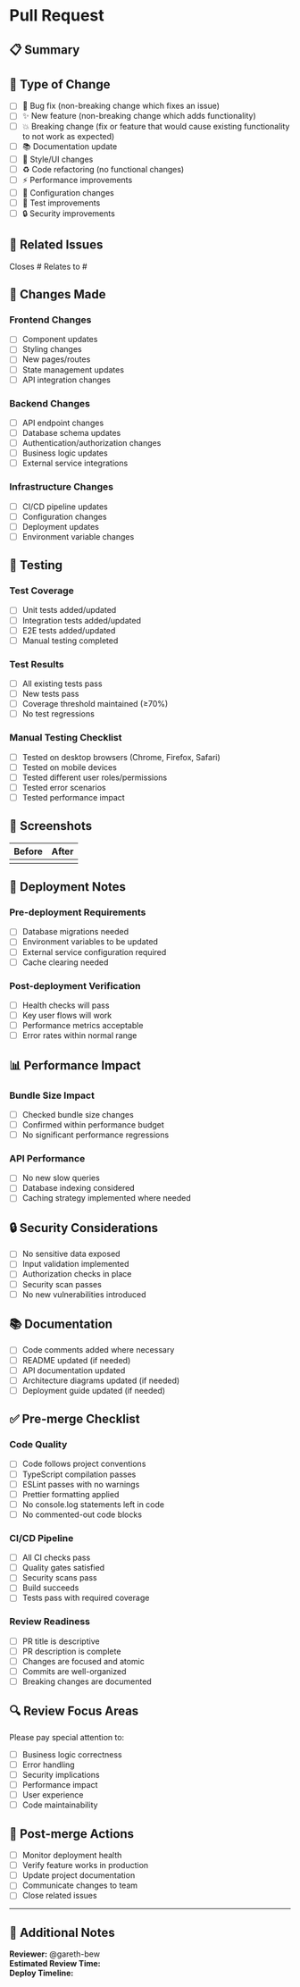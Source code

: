 # Pull Request

## 📋 Summary

<!-- Provide a brief description of what this PR does -->

## 🎯 Type of Change

<!-- Check all that apply -->
- [ ] 🐛 Bug fix (non-breaking change which fixes an issue)
- [ ] ✨ New feature (non-breaking change which adds functionality)
- [ ] 💥 Breaking change (fix or feature that would cause existing functionality to not work as expected)
- [ ] 📚 Documentation update
- [ ] 🎨 Style/UI changes
- [ ] ♻️ Code refactoring (no functional changes)
- [ ] ⚡ Performance improvements
- [ ] 🔧 Configuration changes
- [ ] 🧪 Test improvements
- [ ] 🔒 Security improvements

## 🔗 Related Issues

<!-- Link to related issues -->
Closes #
Relates to #

## 📝 Changes Made

<!-- Describe the changes in detail -->

### Frontend Changes
- [ ] Component updates
- [ ] Styling changes
- [ ] New pages/routes
- [ ] State management updates
- [ ] API integration changes

### Backend Changes
- [ ] API endpoint changes
- [ ] Database schema updates
- [ ] Authentication/authorization changes
- [ ] Business logic updates
- [ ] External service integrations

### Infrastructure Changes
- [ ] CI/CD pipeline updates
- [ ] Configuration changes
- [ ] Deployment updates
- [ ] Environment variable changes

## 🧪 Testing

<!-- Describe how you tested these changes -->

### Test Coverage
- [ ] Unit tests added/updated
- [ ] Integration tests added/updated
- [ ] E2E tests added/updated
- [ ] Manual testing completed

### Test Results
- [ ] All existing tests pass
- [ ] New tests pass
- [ ] Coverage threshold maintained (≥70%)
- [ ] No test regressions

### Manual Testing Checklist
- [ ] Tested on desktop browsers (Chrome, Firefox, Safari)
- [ ] Tested on mobile devices
- [ ] Tested different user roles/permissions
- [ ] Tested error scenarios
- [ ] Tested performance impact

## 📸 Screenshots

<!-- Add screenshots for UI changes -->

| Before | After |
|--------|-------|
| <!-- Screenshot --> | <!-- Screenshot --> |

## 🚀 Deployment Notes

<!-- Any special deployment considerations -->

### Pre-deployment Requirements
- [ ] Database migrations needed
- [ ] Environment variables to be updated
- [ ] External service configuration required
- [ ] Cache clearing needed

### Post-deployment Verification
- [ ] Health checks will pass
- [ ] Key user flows will work
- [ ] Performance metrics acceptable
- [ ] Error rates within normal range

## 📊 Performance Impact

<!-- Describe any performance implications -->

### Bundle Size Impact
- [ ] Checked bundle size changes
- [ ] Confirmed within performance budget
- [ ] No significant performance regressions

### API Performance
- [ ] No new slow queries
- [ ] Database indexing considered
- [ ] Caching strategy implemented where needed

## 🔒 Security Considerations

<!-- Describe any security implications -->

- [ ] No sensitive data exposed
- [ ] Input validation implemented
- [ ] Authorization checks in place
- [ ] Security scan passes
- [ ] No new vulnerabilities introduced

## 📚 Documentation

<!-- Documentation updates -->

- [ ] Code comments added where necessary
- [ ] README updated (if needed)
- [ ] API documentation updated
- [ ] Architecture diagrams updated (if needed)
- [ ] Deployment guide updated (if needed)

## ✅ Pre-merge Checklist

<!-- Complete before requesting review -->

### Code Quality
- [ ] Code follows project conventions
- [ ] TypeScript compilation passes
- [ ] ESLint passes with no warnings
- [ ] Prettier formatting applied
- [ ] No console.log statements left in code
- [ ] No commented-out code blocks

### CI/CD Pipeline
- [ ] All CI checks pass
- [ ] Quality gates satisfied
- [ ] Security scans pass
- [ ] Build succeeds
- [ ] Tests pass with required coverage

### Review Readiness
- [ ] PR title is descriptive
- [ ] PR description is complete
- [ ] Changes are focused and atomic
- [ ] Commits are well-organized
- [ ] Breaking changes are documented

## 🔍 Review Focus Areas

<!-- Guide reviewers on what to focus on -->

Please pay special attention to:
- [ ] Business logic correctness
- [ ] Error handling
- [ ] Security implications
- [ ] Performance impact
- [ ] User experience
- [ ] Code maintainability

## 🎯 Post-merge Actions

<!-- Actions to take after merge -->

- [ ] Monitor deployment health
- [ ] Verify feature works in production
- [ ] Update project documentation
- [ ] Communicate changes to team
- [ ] Close related issues

---

## 📝 Additional Notes

<!-- Any additional context or notes for reviewers -->

**Reviewer:** @gareth-bew  
**Estimated Review Time:** <!-- Small/Medium/Large -->  
**Deploy Timeline:** <!-- Immediate/Next Release/Scheduled -->

<!-- 
Thanks for contributing to Better Being! 🌟
Your attention to detail helps us maintain a high-quality codebase.
-->